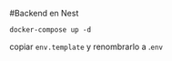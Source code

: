 #Backend en Nest

```
docker-compose up -d
```

copiar ```env.template``` y renombrarlo a .```env```